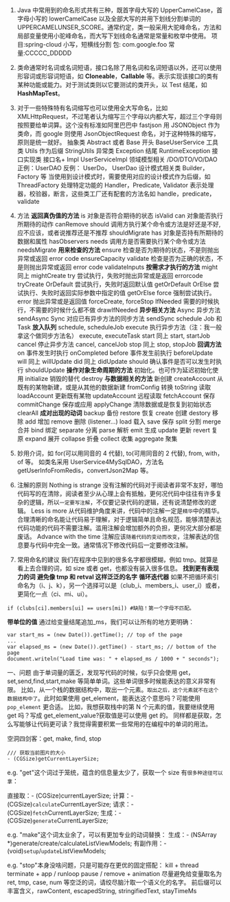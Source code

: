 1. Java 中常用到的命名形式共有三种，既首字母大写的 UpperCamelCase，首字母小写的 lowerCamelCase 以及全部大写的并用下划线分割单词的 UPPERCAMELUNSER_SCORE。通常约定，类一般采用大驼峰命名，方法和局部变量使用小驼峰命名，而大写下划线命名通常是常量和枚举中使用。
   项目:spring-cloud 小写，短横线分割
   包: com.google.foo
   常量:CCCCC_DDDDD
2. 类命通常时名词或名词短语，接口名除了用名词和名词短语以外，还可以使用形容词或形容词短语，如 **Cloneable**，**Callable** 等。表示实现该接口的类有某种功能或能力。对于测试类则以它要测试的类开头，以 Test 结尾，如 **HashMapTest**。
3. 对于一些特殊特有名词缩写也可以使用全大写命名，比如 XMLHttpRequest，不过笔者认为缩写三个字母以内都大写，超过三个字母则按照要给单词算。这个没有标准如阿里巴巴中 fastjson 用 JSONObject 作为类命，而 google 则使用 JsonObjectRequest 命名，对于这种特殊的缩写，原则是统一就好。
   抽象类 Abstract 或者 Base 开头 BaseUserService
   工具类 Utils 作为后缀 StringUtils
   异常类 Exception 结尾 RuntimeException
   接口实现类 接口名+ Impl UserServiceImpl
   领域模型相关 /DO/DTO/VO/DAO 正例：UserDAO 反例： UserDo， UserDao
   设计模式相关类 Builder，Factory 等 当使用到设计模式时，需要使用对应的设计模式作为后缀，如 ThreadFactory
   处理特定功能的 Handler，Predicate, Validator 表示处理器，校验器，断言，这些类工厂还有配套的方法名如 handle，predicate，validate
4. 方法
   **返回真伪值的方法**
   is 对象是否符合期待的状态 isValid
   can 对象能否执行所期待的动作 canRemove
   should 调用方执行某个命令或方法是好还是不好,应不应该，或者说推荐还是不推荐 shouldMigrate
   has 对象是否持有所期待的数据和属性 hasObservers
   needs 调用方是否需要执行某个命令或方法 needsMigrate
   **用来检查的方法**
   ensure 检查是否为期待的状态，不是则抛出异常或返回 error code ensureCapacity
   validate 检查是否为正确的状态，不是则抛出异常或返回 error code validateInputs
   **按需求才执行的方法**
   might 同上 mightCreate
   try 尝试执行，失败时抛出异常或是返回 errorcode tryCreate
   OrDefault 尝试执行，失败时返回默认值 getOrDefault
   OrElse 尝试执行、失败时返回实际参数中指定的值 getOrElse
   force 强制尝试执行。error 抛出异常或是返回值 forceCreate, forceStop
   IfNeeded 需要的时候执行，不需要的时候什么都不做 drawIfNeeded
   **异步相关方法**
   Async 异步方法 sendAsync
   Sync 对应已有异步方法的同步方法 sendSync
   schedule Job 和 Task **放入队列** schedule, scheduleJob
   execute 执行异步方法（注：我一般拿这个做同步方法名） execute, executeTask
   start 同上 start, startJob
   cancel 停止异步方法 cancel, cancelJob
   stop 同上 stop, stopJob
   **回调方法**
   on 事件发生时执行 onCompleted
   before 事件发生前执行 beforeUpdate
   will 同上 willUpdate
   did 同上 didUpdate
   should 确认事件是否可以发生时执行 shouldUpdate
   **操作对象生命周期的方法**
   初始化。也可作为延迟初始化使用 initialize
   销毁的替代 destroy
   **与数据相关的方法**
   新创建 createAccount
   从既有的某物新建，或是从其他的数据新建 fromConfig
   转换 toString
   读取 loadAccount
   更新既有某物 updateAccount
   远程读取 fetchAccount
   保存 commitChange
   保存或应用 applyChange
   清除数据或是恢复到初始状态 clearAll
   **成对出现的动词**
   backup 备份 restore 恢复
   create 创建 destory 移除
   add 增加 remove 删除 (listener...)
   load 载入 save 保存
   split 分割 merge 合并
   bind 绑定 separate 分离
   parse 解析 emit 生成
   update 更新 revert 复原
   expand 展开 collapse 折叠
   collect 收集 aggregate 聚集
5. 妙用介词，如 for(可以用同音的 4 代替), to(可用同音的 2 代替), from, with，of 等。 如类名采用 UserService4MySqlDAO，方法名 getUserInfoFromRedis，convertJson2Map 等。
6. 注解的原则
   Nothing is strange 没有注解的代码对于阅读者非常不友好，哪怕代码写的在清除，阅读者至少从心理上会有抵触，更何况代码中往往有许多复杂的逻辑，所以`一定要写注解`，不仅要记录代码的逻辑，还有说清楚修改的逻辑。
   Less is more 从代码维护角度来讲，代码中的注解一定是`精华`中的精华。合理清晰的命名能让代码易于理解，对于逻辑简单且命名规范，能够清楚表达代码功能的代码不需要注解。滥用注解会增加额外的负担，更何况大部分都是废话。
   Advance with the time 注解应该`随着代码的变动而改变`，注解表达的信息要与代码中完全一致。通常情况下修改代码后一定要修改注解。

7. 常用命名的建议
   我们在程序中见到的很多名字都很模糊，例如 tmp。就算是看上去合理的词，如 size 或者 get，也都没有装入很多信息。
   **找到更有表现力的词**
   **避免像 tmp 和 retval 这样泛泛的名字**
   **循环迭代器**
   如果不把循环索引命名为（i、j、k），另一个选择可以是（club_i、members_i、user_i）或者，更简化一点（ci、mi、ui）。

```JS
if (clubs[ci].members[ui] == users[mi]) #缺陷！第一个字母不匹配。

```

**带单位的值**
通过给变量结尾追加\_ms，我们可以让所有的地方更明确：

```JS
var start_ms = (new Date()).getTime(); // top of the page
...
var elapsed_ms = (new Date()).getTime() - start_ms; // bottom of the page
document.writeln("Load time was: " + elapsed_ms / 1000 + " seconds");

```

一、问题
由于单词量的匮乏，发现写代码的时候，似乎只会使用 get，set,send,find,start,make 等简单单词。这些单词很多时候能表达的意义非常有限。
比如，从一个栈的数据结构中，取出一个元素。`取出之后，这个元素就不在这个数据结构中了`。此时如果使用 get_element，能表达这个意思吗？可能使用 `pop_element` 更合适。
比如，我想获取栈中的第 N 个元素的值，我要继续使用 get 吗？写成 get_element_value?获取值是可以使用 get 的。
同样都是获取，怎么写能够让代码更可读？我觉得需要积累一些常用的在编程中的单词的用法。

空洞四剑客：get, make, find, stop

```JS
/// 获取当前图片的大小
- (CGSize)getCurrentLayerSize;
```

e.g. "get"这个词过于笼统，蕴含的信息量太少了，获取一个 size 有`很多种途径可以拿`：

直接取：- (CGSize)currentLayerSize;
计算：- (CGSize)`calculate`CurrentLayerSize;
请求：- (CGSize)`fetch`CurrentLayerSize;
生成：- (CGSize)`generate`CurrentLayerSize;

e.g. "make"这个词太业余了，可以有更加专业的动词替换：
生成：- (NSArray \*)generate/create/calculateListViewModels;
有副作用：- (void)`setup`/`update`ListViewModels;

e.g. "stop"本身没啥问题，只是可能存在更优的固定搭配：
kill + thread
terminate + app / runloop
pause / remove + animation 尽量避免给变量取名为 ret, tmp, case, num 等空泛的词，请绞尽脑汁取一个语义化的名字。
前后缀可以丰富含义，rawContent, escapedString, stringifiedText, stayTimeMs
